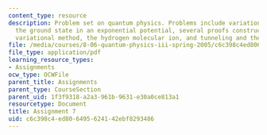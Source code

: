 ```yaml
---
content_type: resource
description: Problem set on quantum physics. Problems include variational bound on
  the ground state in an exponential potential, several proofs constructed via the
  variational method, the hydrogen molecular ion, and tunneling and the Stark effect.
file: /media/courses/8-06-quantum-physics-iii-spring-2005/c6c398c4ed806495624142ebf8293486_ps7.pdf
file_type: application/pdf
learning_resource_types:
- Assignments
ocw_type: OCWFile
parent_title: Assignments
parent_type: CourseSection
parent_uid: 1f3f9318-a2a3-961b-9631-e30a0ce813a1
resourcetype: Document
title: Assignment 7
uid: c6c398c4-ed80-6495-6241-42ebf8293486
---
```

